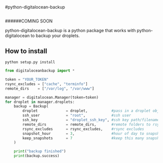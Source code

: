 #python-digitalocean-backup
##

######COMING SOON

python-digitalocean-backup is a python package that works with python-digitalocean to backup your droplets.

## How to install

    python setup.py install

```python
from digitaloceanbackup import *

token = "YOUR_TOKEN"
rsync_excludes = ["cache", "terminfo"]
remote_dirs    = ["/var/log", "/var/www"]

manager = digitalocean.Manager(token=token)
for droplet in manager.droplets:
    backup = Backup(
        droplet             = droplet,           #pass in a droplet obj
        ssh_user            = "root",            #ssh user
        ssh_key             = "droplet_ssh_key", #ssh key path/filename
        remote_dirs         = remote_dirs,       #remote folders to rsync
        rsync_excludes      = rsync_excludes,    #rsync excludes
        snapshot_hour       = 3,                 #hour of day to snapshot
        keep_snapshots      = 7                  #keep this many snapshots
    )

    print("backup finished")
    print(backup.success)
```